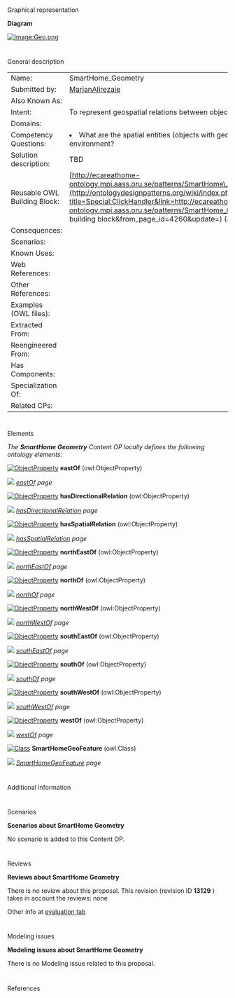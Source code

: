 # 

 Graphical representation



__Diagram__ 





[![Image:Geo.png](../images/c/c9/Geo.png)](../Image/Geo.png "Image:Geo.png")





# 

 General description




|  |  |
| --- | --- |
|  Name:  |  SmartHome\_Geometry  |
|  Submitted by:  | [MarjanAlirezaie](../User/MarjanAlirezaie "User:MarjanAlirezaie")  |
|  Also Known As:  |  |
|  Intent:  |  To represent geospatial relations between objects.  |
|  Domains:  |  |
|  Competency Questions:  | <li>       What are the spatial entities (objects with geometry) in a smart home environment?      </li> |
|  Solution description:  |  TBD  |
|  Reusable OWL Building Block:  | [http://ecareathome-ontology.mpi.aass.oru.se/patterns/SmartHome\_Geometry.owl](http://ontologydesignpatterns.org/wiki/index.php?title=Special:ClickHandler&link=http://ecareathome-ontology.mpi.aass.oru.se/patterns/SmartHome_Geometry.owl&message=OWL building block&from_page_id=4260&update=)  (497)  |
|  Consequences:  |  |
|  Scenarios:  |  |
|  Known Uses:  |  |
|  Web References:  |  |
|  Other References:  |  |
|  Examples (OWL files):  |  |
|  Extracted From:  |  |
|  Reengineered From:  |  |
|  Has Components:  |  |
|  Specialization Of:  |  |
|  Related CPs:  |  |



  





# 

 Elements



_The
 __SmartHome Geometry__ 
 Content OP locally defines the following ontology elements:_ 





[![ObjectProperty](../../../../../../../../../../images/thumb/c/c3/ObjectProperty.gif/20px-ObjectProperty.gif)](../Image/ObjectProperty.gif "ObjectProperty")
__eastOf__ 
 (owl:ObjectProperty)
 
[![](../../../../../../../../../../../images/thumb/8/87/ArrowRight.gif/11px-ArrowRight.gif)](../Image/ArrowRight.gif "ArrowRight.gif")
_[eastOf](../Submissions/SmartHome_Geometry/eastOf "Submissions:SmartHome Geometry/eastOf") 
 page_ 



[![ObjectProperty](../../../../../../../../../../images/thumb/c/c3/ObjectProperty.gif/20px-ObjectProperty.gif)](../Image/ObjectProperty.gif "ObjectProperty")
__hasDirectionalRelation__ 
 (owl:ObjectProperty)
 
[![](../../../../../../../../../../../images/thumb/8/87/ArrowRight.gif/11px-ArrowRight.gif)](../Image/ArrowRight.gif "ArrowRight.gif")
_[hasDirectionalRelation](../Submissions/SmartHome_Geometry/hasDirectionalRelation "Submissions:SmartHome Geometry/hasDirectionalRelation") 
 page_ 



[![ObjectProperty](../../../../../../../../../../images/thumb/c/c3/ObjectProperty.gif/20px-ObjectProperty.gif)](../Image/ObjectProperty.gif "ObjectProperty")
__hasSpatialRelation__ 
 (owl:ObjectProperty)
 
[![](../../../../../../../../../../../images/thumb/8/87/ArrowRight.gif/11px-ArrowRight.gif)](../Image/ArrowRight.gif "ArrowRight.gif")
_[hasSpatialRelation](../Submissions/SmartHome_Geometry/hasSpatialRelation "Submissions:SmartHome Geometry/hasSpatialRelation") 
 page_ 



[![ObjectProperty](../../../../../../../../../../images/thumb/c/c3/ObjectProperty.gif/20px-ObjectProperty.gif)](../Image/ObjectProperty.gif "ObjectProperty")
__northEastOf__ 
 (owl:ObjectProperty)
 
[![](../../../../../../../../../../../images/thumb/8/87/ArrowRight.gif/11px-ArrowRight.gif)](../Image/ArrowRight.gif "ArrowRight.gif")
_[northEastOf](../Submissions/SmartHome_Geometry/northEastOf "Submissions:SmartHome Geometry/northEastOf") 
 page_ 



[![ObjectProperty](../../../../../../../../../../images/thumb/c/c3/ObjectProperty.gif/20px-ObjectProperty.gif)](../Image/ObjectProperty.gif "ObjectProperty")
__northOf__ 
 (owl:ObjectProperty)
 
[![](../../../../../../../../../../../images/thumb/8/87/ArrowRight.gif/11px-ArrowRight.gif)](../Image/ArrowRight.gif "ArrowRight.gif")
_[northOf](../Submissions/SmartHome_Geometry/northOf "Submissions:SmartHome Geometry/northOf") 
 page_ 



[![ObjectProperty](../../../../../../../../../../images/thumb/c/c3/ObjectProperty.gif/20px-ObjectProperty.gif)](../Image/ObjectProperty.gif "ObjectProperty")
__northWestOf__ 
 (owl:ObjectProperty)
 
[![](../../../../../../../../../../../images/thumb/8/87/ArrowRight.gif/11px-ArrowRight.gif)](../Image/ArrowRight.gif "ArrowRight.gif")
_[northWestOf](../Submissions/SmartHome_Geometry/northWestOf "Submissions:SmartHome Geometry/northWestOf") 
 page_ 



[![ObjectProperty](../../../../../../../../../../images/thumb/c/c3/ObjectProperty.gif/20px-ObjectProperty.gif)](../Image/ObjectProperty.gif "ObjectProperty")
__southEastOf__ 
 (owl:ObjectProperty)
 
[![](../../../../../../../../../../../images/thumb/8/87/ArrowRight.gif/11px-ArrowRight.gif)](../Image/ArrowRight.gif "ArrowRight.gif")
_[southEastOf](../Submissions/SmartHome_Geometry/southEastOf "Submissions:SmartHome Geometry/southEastOf") 
 page_ 



[![ObjectProperty](../../../../../../../../../../images/thumb/c/c3/ObjectProperty.gif/20px-ObjectProperty.gif)](../Image/ObjectProperty.gif "ObjectProperty")
__southOf__ 
 (owl:ObjectProperty)
 
[![](../../../../../../../../../../../images/thumb/8/87/ArrowRight.gif/11px-ArrowRight.gif)](../Image/ArrowRight.gif "ArrowRight.gif")
_[southOf](../Submissions/SmartHome_Geometry/southOf "Submissions:SmartHome Geometry/southOf") 
 page_ 



[![ObjectProperty](../../../../../../../../../../images/thumb/c/c3/ObjectProperty.gif/20px-ObjectProperty.gif)](../Image/ObjectProperty.gif "ObjectProperty")
__southWestOf__ 
 (owl:ObjectProperty)
 
[![](../../../../../../../../../../../images/thumb/8/87/ArrowRight.gif/11px-ArrowRight.gif)](../Image/ArrowRight.gif "ArrowRight.gif")
_[southWestOf](../Submissions/SmartHome_Geometry/southWestOf "Submissions:SmartHome Geometry/southWestOf") 
 page_ 



[![ObjectProperty](../../../../../../../../../../images/thumb/c/c3/ObjectProperty.gif/20px-ObjectProperty.gif)](../Image/ObjectProperty.gif "ObjectProperty")
__westOf__ 
 (owl:ObjectProperty)
 
[![](../../../../../../../../../../../images/thumb/8/87/ArrowRight.gif/11px-ArrowRight.gif)](../Image/ArrowRight.gif "ArrowRight.gif")
_[westOf](../Submissions/SmartHome_Geometry/westOf "Submissions:SmartHome Geometry/westOf") 
 page_ 



[![Class](../images/thumb/2/27/Class.gif/20px-Class.gif)](../Image/Class.gif "Class")
__SmartHomeGeoFeature__ 
 (owl:Class)
 
[![](../../../../../../../../../../../images/thumb/8/87/ArrowRight.gif/11px-ArrowRight.gif)](../Image/ArrowRight.gif "ArrowRight.gif")
_[SmartHomeGeoFeature](../Submissions/SmartHome_Geometry/SmartHomeGeoFeature "Submissions:SmartHome Geometry/SmartHomeGeoFeature") 
 page_ 


# 

 Additional information



# 

 Scenarios




__Scenarios about SmartHome Geometry__ 


 No scenario is added to this Content OP.
 




# 

 Reviews




__Reviews about SmartHome Geometry__ 


 There is no review about this proposal.
This revision (revision ID
 __13129__ 
 ) takes in account the reviews: none
 



 Other info at
 [evaluation tab](http://ontologydesignpatterns.org/wiki/index.php?title=Submissions:SmartHome_Geometry&action=evaluation "http://ontologydesignpatterns.org/wiki/index.php?title=Submissions:SmartHome_Geometry&action=evaluation") 





  





# 

 Modeling issues




__Modeling issues about SmartHome Geometry__ 


 There is no Modeling issue related to this proposal.
 




  





# 

 References